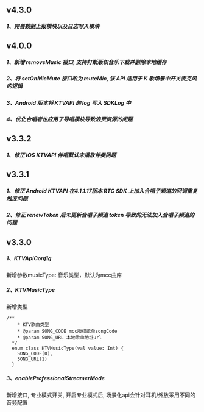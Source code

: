 ## v4.3.0

##### 1、完善数据上报模块以及日志写入模块

## v4.0.0

##### 1、新增 removeMusic 接口, 支持打断版权音乐下载并删除本地缓存

##### 2、将 setOnMicMute 接口改为 muteMic, 该 API 适用于 K 歌场景中开关麦克风的逻辑

##### 3、Android 版本将 KTVAPI 的 log 写入 SDKLog 中

##### 4、优化合唱者也应用了导唱模块导致浪费资源的问题


## v3.3.2

##### 1、修正 iOS KTVAPI 伴唱默认未播放伴奏问题



## v3.3.1

##### 1、修正 Android KTVAPI 在4.1.1.17版本 RTC SDK 上加入合唱子频道的回调重复触发问题

##### 2、修正 renewToken 后未更新合唱子频道 token 导致的无法加入合唱子频道的问题



## v3.3.0

##### 1、KTVApiConfig

新增参数musicType: 音乐类型，默认为mcc曲库

##### 2、KTVMusicType

新增类型

~~~
/**
	* KTV歌曲类型
	* @param SONG_CODE mcc版权歌单songCode
	* @param SONG_URL 本地歌曲地址url
  */
  enum class KTVMusicType(val value: Int) {
  	SONG_CODE(0),
  	SONG_URL(1)
  }
~~~

##### 3、enableProfessionalStreamerMode

新增接口, 专业模式开关, 开启专业模式后, 场景化api会针对耳机/外放采用不同的音频配置
